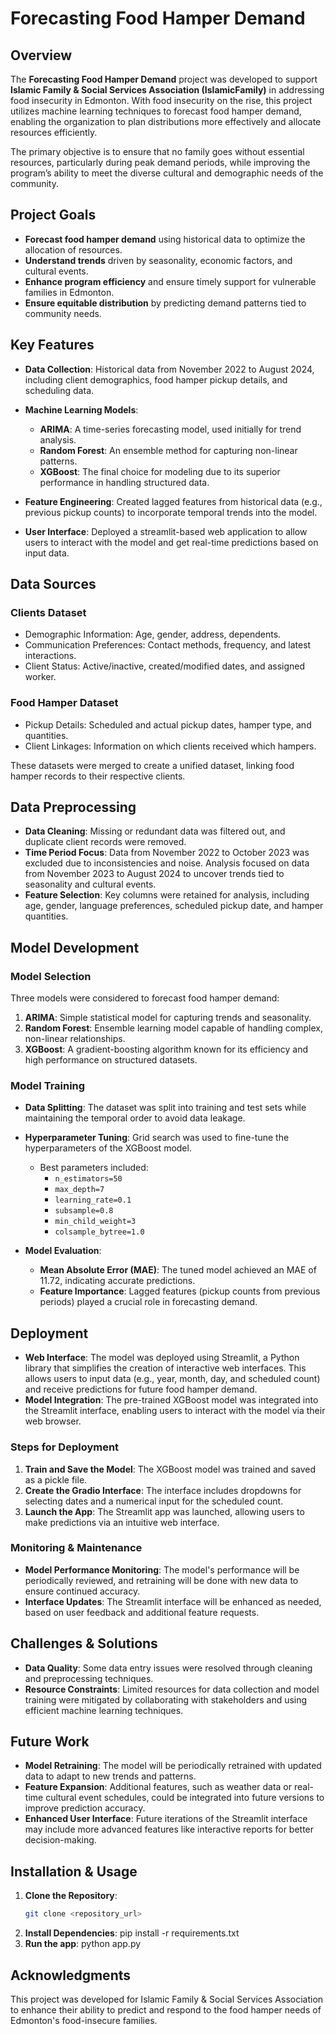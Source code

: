 # Forecasting Food Hamper Demand

## Overview
The **Forecasting Food Hamper Demand** project was developed to support **Islamic Family & Social Services Association (IslamicFamily)** in addressing food insecurity in Edmonton. With food insecurity on the rise, this project utilizes machine learning techniques to forecast food hamper demand, enabling the organization to plan distributions more effectively and allocate resources efficiently.

The primary objective is to ensure that no family goes without essential resources, particularly during peak demand periods, while improving the program’s ability to meet the diverse cultural and demographic needs of the community.

## Project Goals
- **Forecast food hamper demand** using historical data to optimize the allocation of resources.
- **Understand trends** driven by seasonality, economic factors, and cultural events.
- **Enhance program efficiency** and ensure timely support for vulnerable families in Edmonton.
- **Ensure equitable distribution** by predicting demand patterns tied to community needs.

## Key Features
- **Data Collection**: Historical data from November 2022 to August 2024, including client demographics, food hamper pickup details, and scheduling data.
- **Machine Learning Models**: 
  - **ARIMA**: A time-series forecasting model, used initially for trend analysis.
  - **Random Forest**: An ensemble method for capturing non-linear patterns.
  - **XGBoost**: The final choice for modeling due to its superior performance in handling structured data.
  
- **Feature Engineering**: Created lagged features from historical data (e.g., previous pickup counts) to incorporate temporal trends into the model.
- **User Interface**: Deployed a streamlit-based web application to allow users to interact with the model and get real-time predictions based on input data.

## Data Sources
### Clients Dataset
- Demographic Information: Age, gender, address, dependents.
- Communication Preferences: Contact methods, frequency, and latest interactions.
- Client Status: Active/inactive, created/modified dates, and assigned worker.

### Food Hamper Dataset
- Pickup Details: Scheduled and actual pickup dates, hamper type, and quantities.
- Client Linkages: Information on which clients received which hampers.

These datasets were merged to create a unified dataset, linking food hamper records to their respective clients.

## Data Preprocessing
- **Data Cleaning**: Missing or redundant data was filtered out, and duplicate client records were removed.
- **Time Period Focus**: Data from November 2022 to October 2023 was excluded due to inconsistencies and noise. Analysis focused on data from November 2023 to August 2024 to uncover trends tied to seasonality and cultural events.
- **Feature Selection**: Key columns were retained for analysis, including age, gender, language preferences, scheduled pickup date, and hamper quantities.

## Model Development
### Model Selection
Three models were considered to forecast food hamper demand:
1. **ARIMA**: Simple statistical model for capturing trends and seasonality.
2. **Random Forest**: Ensemble learning model capable of handling complex, non-linear relationships.
3. **XGBoost**: A gradient-boosting algorithm known for its efficiency and high performance on structured datasets.

### Model Training
- **Data Splitting**: The dataset was split into training and test sets while maintaining the temporal order to avoid data leakage.
- **Hyperparameter Tuning**: Grid search was used to fine-tune the hyperparameters of the XGBoost model.
  - Best parameters included:
    - `n_estimators=50`
    - `max_depth=7`
    - `learning_rate=0.1`
    - `subsample=0.8`
    - `min_child_weight=3`
    - `colsample_bytree=1.0`
  
- **Model Evaluation**:
  - **Mean Absolute Error (MAE)**: The tuned model achieved an MAE of 11.72, indicating accurate predictions.
  - **Feature Importance**: Lagged features (pickup counts from previous periods) played a crucial role in forecasting demand.

## Deployment
- **Web Interface**: The model was deployed using Streamlit, a Python library that simplifies the creation of interactive web interfaces. This allows users to input data (e.g., year, month, day, and scheduled count) and receive predictions for future food hamper demand.
- **Model Integration**: The pre-trained XGBoost model was integrated into the Streamlit interface, enabling users to interact with the model via their web browser.

### Steps for Deployment
1. **Train and Save the Model**: The XGBoost model was trained and saved as a pickle file.
2. **Create the Gradio Interface**: The interface includes dropdowns for selecting dates and a numerical input for the scheduled count.
3. **Launch the App**: The Streamlit app was launched, allowing users to make predictions via an intuitive web interface.

### Monitoring & Maintenance
- **Model Performance Monitoring**: The model's performance will be periodically reviewed, and retraining will be done with new data to ensure continued accuracy.
- **Interface Updates**: The Streamlit interface will be enhanced as needed, based on user feedback and additional feature requests.

## Challenges & Solutions
- **Data Quality**: Some data entry issues were resolved through cleaning and preprocessing techniques.
- **Resource Constraints**: Limited resources for data collection and model training were mitigated by collaborating with stakeholders and using efficient machine learning techniques.

## Future Work
- **Model Retraining**: The model will be periodically retrained with updated data to adapt to new trends and patterns.
- **Feature Expansion**: Additional features, such as weather data or real-time cultural event schedules, could be integrated into future versions to improve prediction accuracy.
- **Enhanced User Interface**: Future iterations of the Streamlit interface may include more advanced features like interactive reports for better decision-making.

## Installation & Usage
1. **Clone the Repository**:
   ```bash
   git clone <repository_url>
2. **Install Dependencies**:
   pip install -r requirements.txt
3. **Run the app**:
   python app.py

## Acknowledgments
This project was developed for Islamic Family & Social Services Association to enhance their ability to predict and respond to the food hamper needs of Edmonton's food-insecure families.
   
